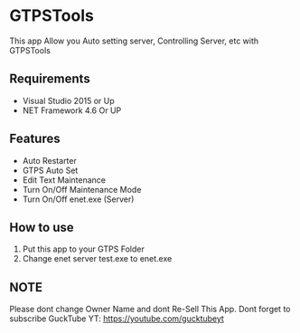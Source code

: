 # GTPSTools
This app Allow you Auto setting server, Controlling Server, etc with GTPSTools
## Requirements
- Visual Studio 2015 or Up
- NET Framework 4.6 Or UP
## Features
- Auto Restarter
- GTPS Auto Set
- Edit Text Maintenance
- Turn On/Off Maintenance Mode
- Turn On/Off enet.exe (Server)
## How to use
1. Put this app to your GTPS Folder
2. Change enet server test.exe to enet.exe
## NOTE
Please dont change Owner Name and dont Re-Sell This App. Dont forget to subscribe GuckTube YT: https://youtube.com/gucktubeyt
